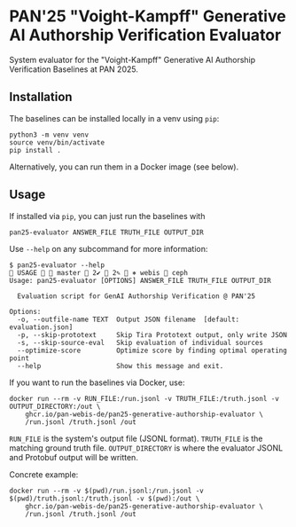 # PAN'25 "Voight-Kampff" Generative AI Authorship Verification Evaluator

System evaluator for the "Voight-Kampff" Generative AI Authorship Verification Baselines at PAN 2025.

## Installation

The baselines can be installed locally in a venv using `pip`:

```
python3 -m venv venv
source venv/bin/activate
pip install .
```

Alternatively, you can run them in a Docker image (see below).

## Usage

If installed via ``pip``, you can just run the baselines with

```
pan25-evaluator ANSWER_FILE TRUTH_FILE OUTPUT_DIR
```

Use `--help` on any subcommand for more information:

```console
$ pan25-evaluator --help                                                                                                                                                          USAGE   master  2✔  2✎  ⎈ webis  ceph 
Usage: pan25-evaluator [OPTIONS] ANSWER_FILE TRUTH_FILE OUTPUT_DIR

  Evaluation script for GenAI Authorship Verification @ PAN'25

Options:
  -o, --outfile-name TEXT  Output JSON filename  [default: evaluation.json]
  -p, --skip-prototext     Skip Tira Prototext output, only write JSON
  -s, --skip-source-eval   Skip evaluation of individual sources
  --optimize-score         Optimize score by finding optimal operating point
  --help                   Show this message and exit.

```

If you want to run the baselines via Docker, use:

```
docker run --rm -v RUN_FILE:/run.jsonl -v TRUTH_FILE:/truth.jsonl -v OUTPUT_DIRECTORY:/out \
    ghcr.io/pan-webis-de/pan25-generative-authorship-evaluator \
    /run.jsonl /truth.jsonl /out
```

`RUN_FILE` is the system's output file (JSONL format). `TRUTH_FILE` is the matching ground truth file.
`OUTPUT_DIRECTORY` is where the evaluator JSONL and Protobuf output will be written.

Concrete example:

```
docker run --rm -v $(pwd)/run.jsonl:/run.jsonl -v $(pwd)/truth.jsonl:/truth.jsonl -v $(pwd):/out \
    ghcr.io/pan-webis-de/pan25-generative-authorship-evaluator \
    /run.jsonl /truth.jsonl /out
```
